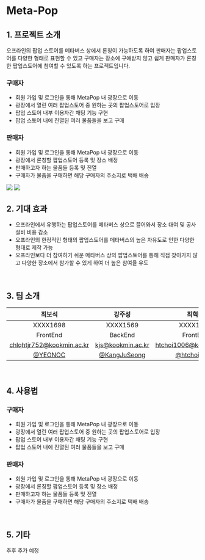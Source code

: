 # Meta-Pop

## 1. 프로젝트 소개

오프라인의 팝업 스토어를 메타버스 상에서 론칭이 가능하도록 하여 판매자는 팝업스토어를 다양한 형태로 표현할 수 있고 구매자는 장소에 구애받지 않고 쉽게 판매자가 론칭한 팝업스토어에 참여할 수 있도록 하는 프로젝트입니다.

### 구매자

- 회원 가입 및 로그인을 통해 MetaPop 내 광장으로 이동
- 광장에서 열린 여러 팝업스토어 중 원하는 곳의 팝업스토어로 입장
- 팝업 스토어 내부 이용자간 채팅 기능 구현
- 팝업 스토어 내에 진열된 여러 물품들을 보고 구매

### 판매자

- 회원 가입 및 로그인을 통해 MetaPop 내 광장으로 이동
- 광장에서 론칭할 팝업스토어 등록 및 장소 배정
- 판매하고자 하는 물품들 등록 및 진열
- 구매자가 물품을 구매하면 해당 구매자의 주소지로 택배 배송

<img src="https://user-images.githubusercontent.com/39540790/229363453-670c4fcf-49a0-440b-85c3-0d636d88a3bc.png">

<img src="https://user-images.githubusercontent.com/39540790/229363871-3d4e3b37-242d-4360-b349-d2d23973dad0.png">

</br>

## 2. 기대 효과

- 오프라인에서 유행하는 팝업스토어를 메타버스 상으로 끌어와서 장소 대여 및 공사 설비 비용 감소
- 오프라인의 한정적인 형태의 팝업스토어를 메타버스의 높은 자유도로 인한 다양한 형태로 제작 가능
- 오프라인보다 더 참여하기 쉬운 메타버스 상의 팝업스토어를 통해 직접 찾아가지 않고 다양한 장소에서 참가할 수 있게 하여 더 높은 참여율 유도

</br>

## 3. 팀 소개

|                최보석                |                     강주성                     |                    최혁태                    |                 표상우                 |                 박채연                 |
| :----------------------------------: | :--------------------------------------------: | :------------------------------------------: | :------------------------------------: | :------------------------------------: |
|               XXXX1698               |                    XXXX1569                    |                   XXXX1702                   |                XXXX1704                |                XXXX1601                |
|               FrontEnd               |                    BackEnd                     |                   FrontEnd                   |                BackEnd                 |                FrontEnd                |
|      chlqhtjr752@kookmin.ac.kr       |               kjs@kookmin.ac.kr                |           htchoi1006@kookmin.ac.kr           |         psw3619@kookmin.ac.kr          |         muy5310@kookmin.ac.kr          |
| [@YEONOC](https://github.com/YEONOC) | [@KangJuSeong](https://github.com/KangJuSeong) | [@htchoi1006](https://github.com/htchoi1006) | [@okpyo12](https://github.com/okpyo12) | [@muy5310](https://github.com/muy5310) |

</br>

## 4. 사용법

### 구매자

- 회원 가입 및 로그인을 통해 MetaPop 내 광장으로 이동
- 광장에서 열린 여러 팝업스토어 중 원하는 곳의 팝업스토어로 입장
- 팝업 스토어 내부 이용자간 채팅 기능 구현
- 팝업 스토어 내에 진열된 여러 물품들을 보고 구매

### 판매자

- 회원 가입 및 로그인을 통해 MetaPop 내 광장으로 이동
- 광장에서 론칭할 팝업스토어 등록 및 장소 배정
- 판매하고자 하는 물품들 등록 및 진열
- 구매자가 물품을 구매하면 해당 구매자의 주소지로 택배 배송

</br>

## 5. 기타

추후 추가 예정
